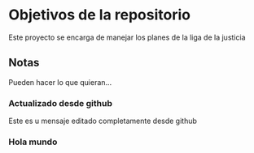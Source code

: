# Objetivos de la repositorio

Este proyecto se encarga de manejar los planes de la liga de la justicia


## Notas
Pueden hacer lo que quieran...


### Actualizado desde github
Este es u mensaje editado completamente desde github

### Hola mundo
